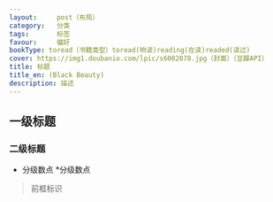 ```yaml
---
layout:     post（布局）
category:   分类
tags:       标签
favour:     偏好
bookType: toread（书籍类型）toread(响读)reading(在读)readed(读过)
cover: https://img1.doubanio.com/lpic/s6002078.jpg（封面）（豆瓣API）
title: 标题
title_en: (Black Beauty)
description: 描述
---
```


## 一级标题

### 二级标题

* 分级数点
 *分级数点
 > 前框标识
